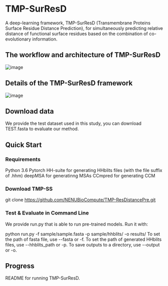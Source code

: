 # TMP-SurResD
A deep-learning framework, TMP-SurResD (Transmembrane Proteins Surface Residue Distance Prediction), for simultaneously predicting relative distance of functional surface residues based on the combination of co-evolutionary information.

## The workflow and architecture of TMP-SurResD
![image](https://user-images.githubusercontent.com/52032167/193661439-5bb9cf68-bf08-4041-9fa6-5f5a1330722b.png)

## Details of the TMP-SurResD framework
![image](https://user-images.githubusercontent.com/52032167/193661583-79c9fefc-9775-4157-88ce-598ae5654acd.png)

## Download data
We provide the test dataset used in this study, you can download TEST.fasta to evaluate our method.

## Quick Start
### Requirements
Python 3.6
Pytorch
HH-suite for generating HHblits files (with the file suffix of .hhm)
deepMSA for generatinng MSAs
CCmpred for generating CCM

### Download TMP-SS
git clone https://github.com/NENUBioCompute/TMP-ResDistancePre.git

### Test & Evaluate in Command Line
We provide run.py that is able to run pre-trained models. Run it with:

python run.py -f sample/sample.fasta -p sample/hhblits/ -o results/
To set the path of fasta file, use --fasta or -f.
To set the path of generated HHblits files, use --hhblits_path or -p.
To save outputs to a directory, use --output or -o.

## Progress
README for running TMP-SurResD.
